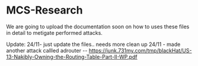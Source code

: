 # MCS-Research
We are going to upload the documentation soon on how to uses these files in detail to metigate performed attacks. 


Update: 24/11- just update the files.. needs more clean up 
24/11 - made another attack callled adrouter -- https://junk.731my.com/tmp/blackHat/US-13-Nakibly-Owning-the-Routing-Table-Part-II-WP.pdf